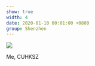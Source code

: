 ```yaml
---
show: true
width: 4
date: 2020-01-10 00:01:00 +0800
group: Shenzhen
---
```

<div>
  <img data-src="assets/images/etc/shenzhen/shenzhen1.jpg" class="lazy w-100 rounded-top" src="{{ '/assets/images/empty_300x200.png' | relative_url }}">
  <div class="card-body">
    <p class="card-text">
      Me, CUHKSZ
    </p>
  </div>
</div>
